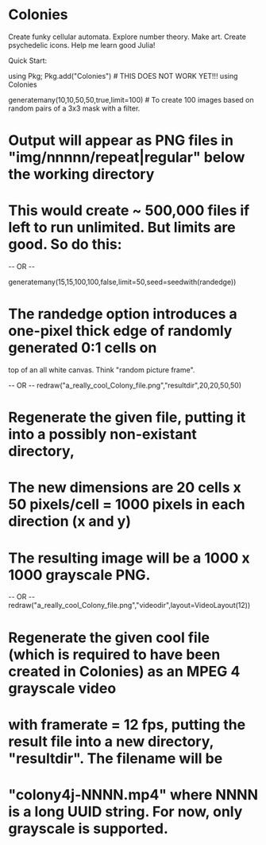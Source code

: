 # Colonies
Create funky cellular automata. Explore number theory. Make art. Create psychedelic icons. Help me learn good Julia!

Quick Start:

using Pkg; Pkg.add("Colonies") # THIS DOES NOT WORK YET!!!
using Colonies

generatemany(10,10,50,50,true,limit=100) # To create 100 images based on random pairs of a 3x3 mask with a filter.
# Output will appear as PNG files in "img/nnnnn/repeat|regular" below the working directory
# This would create ~ 500,000 files if left to run unlimited. But limits are good. So do this:

-- OR --

generatemany(15,15,100,100,false,limit=50,seed=seedwith(randedge))
# The randedge option introduces a one-pixel thick edge of randomly generated 0:1 cells on 
top of an all white canvas. Think "random picture frame".

-- OR --
redraw("a_really_cool_Colony_file.png","resultdir",20,20,50,50)
# Regenerate the given file, putting it into a possibly non-existant directory,
# The new dimensions are 20 cells x 50 pixels/cell = 1000 pixels in each direction (x and y)
# The resulting image will be a 1000 x 1000 grayscale PNG.

-- OR --
redraw("a_really_cool_Colony_file.png","videodir",layout=VideoLayout(12))
# Regenerate the given cool file (which is required to have been created in Colonies) as an MPEG 4 grayscale video 
# with framerate = 12 fps, putting the result file into a new directory, "resultdir". The filename will be
# "colony4j-NNNN.mp4" where NNNN is a long UUID string. For now, only grayscale is supported.
